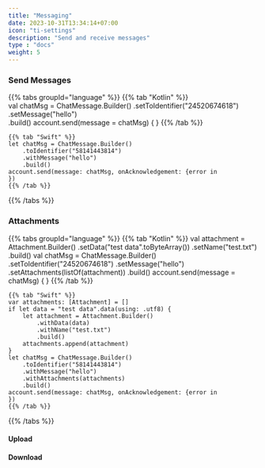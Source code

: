 ```yaml
---
title: "Messaging"
date: 2023-10-31T13:34:14+07:00
icon: "ti-settings"
description: "Send and receive messages"
type : "docs"
weight: 5
---
```


### Send Messages
{{% tabs groupId="language" %}}
    {{% tab "Kotlin" %}}    
    val chatMsg = ChatMessage.Builder()
        .setToIdentifier("24520674618")
        .setMessage("hello")        
        .build()
    account.send(message = chatMsg) {
    }
    {{% /tab %}}

    {{% tab "Swift" %}}
    let chatMsg = ChatMessage.Builder()
        .toIdentifier("58141443814")
        .withMessage("hello")        
        .build()                
    account.send(message: chatMsg, onAcknowledgement: {error in        
    })
    {{% /tab %}}    
{{% /tabs %}}

### Attachments

{{% tabs groupId="language" %}}
    {{% tab "Kotlin" %}}
    val attachment = Attachment.Builder()
        .setData("test data".toByteArray())
        .setName("test.txt")
        .build()
    val chatMsg = ChatMessage.Builder()
        .setToIdentifier("24520674618")
        .setMessage("hello")
        .setAttachments(listOf(attachment))
        .build()
    account.send(message = chatMsg) {
    }
    {{% /tab %}}

    {{% tab "Swift" %}}
    var attachments: [Attachment] = []
    if let data = "test data".data(using: .utf8) {
        let attachment = Attachment.Builder()
            .withData(data)
            .withName("test.txt")
            .build()
        attachments.append(attachment)
    }            
    let chatMsg = ChatMessage.Builder()
        .toIdentifier("58141443814")
        .withMessage("hello")
        .withAttachments(attachments)
        .build()                
    account.send(message: chatMsg, onAcknowledgement: {error in        
    })
    {{% /tab %}}    
{{% /tabs %}}


#### Upload

#### Download